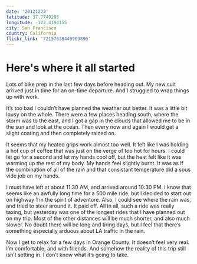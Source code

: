 ```yaml
---
date: '20121222'
latitude: 37.7749295
longitude: -122.4194155
city: San Francisco
country: California
flickr_link: '72157638449903896'
---
```


# Here's where it all started

Lots of bike prep in the last few days before heading out. My new suit arrived just in time for an on-time departure. And I struggled to wrap things up with work.

It’s too bad I couldn’t have planned the weather out better. It was a little bit lousy on the whole. There were a few places heading south, where the storm was to the east, and I got a gap in the clouds that allowed me to be in the sun and look at the ocean. Then every now and again I would get a slight coating and then completely rained on.

It seems that my heated grips work almost too well. It felt like I was holding a hot cup of coffee that was just on the verge of too hot for hours. I could let go for a second and let my hands cool off, but the heat felt like it was warming up the rest of my body. My hands feel slightly burnt. It was as if the combination of all of the rain and that consistant temperature did a sous vide job on my hands.

I must have left at about 11:30 AM, and arrived around 10:30 PM. I know that seems like an awfully long time for a 500 mile ride, but I decided to start out on highway 1 in the spirit of adventure. Also, I could see where the rain was, and tried to steer around it. It paid off. All in all, such a ride was really taxing, but yesterday was one of the longest rides that I have planned out on my trip. Most of the other distances will be much shorter, and also much slower. No doubt there will be long and tiring days, but I feel that there’s something especially arduous about LA traffic in the rain.

Now I get to relax for a few days in Orange County. It doesn’t feel very real. I’m comfortable, and with friends. And somehow the reality of this trip still isn’t setting in. I don’t know what it’s going to take.
